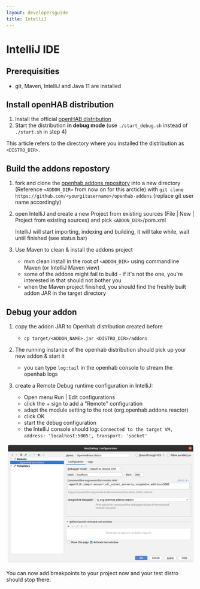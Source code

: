 ```yaml
---
layout: developersguide
title: IntelliJ
---
```


# IntelliJ IDE

## Prerequisities

- git, Maven, IntelliJ and Java 11 are installed

## Install openHAB distribution

1. Install the official [openHAB distribution](https://www.openhab.org/download/)
1. Start the distribution **in debug mode** (use `./start_debug.sh` instead of `./start.sh` in step 4)

This article refers to the directory where you installed the distribution as `<DISTRO_DIR>`.

## Build the addons repostory

1. fork and clone the [openhab addons repository](https://www.github.com/openhab/openhab-addons) into a new directory (Reference `<ADDON_DIR>` from now on for this arcticle) with `git clone https://github.com/<yourgitusername>/openhab-addons`  (replace git user name accordingly)

1. open IntelliJ and create a new Project from existing sources (File | New | Project from existing sources) and pick `<ADDON_DIR>`/pom.xml

    IntelliJ will start importing, indexing and building, it will take while, wait until finished (see status bar)

1. Use Maven to clean & install the addons project

    - mvn clean install in the root of `<ADDON_DIR>` using commandline Maven (or IntelliJ Maven view)
    - some of the addons might fail to build - if it's not the one, you're interested in that should not bother you
    - when the Maven project finished, you should find the freshly built addon JAR in the target directory

## Debug your addon

1. copy the addon JAR to Openhab distribution created before

    - `cp target/<ADDON_NAME>.jar <DISTRO_DIR>/addons`

1. The running instance of the openhab distribution should pick up your new addon & start it

    - you can type `log:tail` in the openhab console to stream the openhab logs

1. create a Remote Debug runtime configuration in IntelliJ:

    - Open menu Run | Edit configurations
    - click the + sign to add a "Remote" configuration
    - adapt the module setting to the root (org.openhab.addons.reactor)
    - click OK
    - start the debug configuration
    - the IntelliJ console should log: `Connected to the target VM, address: 'localhost:5005', transport: 'socket'`

![Remote Debug Run Configuration](images/ide_setup_intellij_debug_configuration.png)

You can now add breakpoints to your project now and your test distro should stop there.
